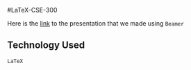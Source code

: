 #LaTeX-CSE-300

Here is the [link](https://www.overleaf.com/read/fnfmbypgjwrx) to the presentation that we made using `Beamer`

## Technology Used
`LaTeX`
